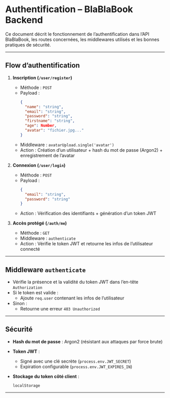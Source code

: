#  Authentification – BlaBlaBook Backend

Ce document décrit le fonctionnement de l’authentification dans l’API BlaBlaBook, les routes concernées, les middlewares utilisés et les bonnes pratiques de sécurité.

---

## Flow d’authentification

1. **Inscription (`/user/register`)**
   - Méthode : `POST`
   - Payload :
     ```json
     {
       "name": "string",
       "email": "string",
       "password": "string",
       "firstname": "string",
       "age": Number,
       "avatar": "fichier.jpg..."
     }
     ```
   - Middleware : `avatarUpload.single('avatar')`
   - Action : Création d’un utilisateur + hash du mot de passe (Argon2) + enregistrement de l’avatar

2. **Connexion (`/user/login`)**
   - Méthode : `POST`
   - Payload :
     ```json
     {
       "email": "string",
       "password": "string"
     }
     ```
   - Action : Vérification des identifiants + génération d’un token JWT

3. **Accès protégé (`/auth/me`)**
   - Méthode : `GET`
   - Middleware : `authenticate`
   - Action : Vérifie le token JWT et retourne les infos de l’utilisateur connecté

---

##  Middleware `authenticate`

- Vérifie la présence et la validité du token JWT dans l’en-tête `Authorization`
- Si le token est valide :
  - Ajoute `req.user` contenant les infos de l’utilisateur
- Sinon :
  - Retourne une erreur `403 Unauthorized`

---

## Sécurité

- **Hash du mot de passe** : Argon2 (résistant aux attaques par force brute)
- **Token JWT** :
  - Signé avec une clé secrète (`process.env.JWT_SECRET`)
  - Expiration configurable (`process.env.JWT_EXPIRES_IN`)
- **Stockage du token côté client** :
  
   `localStorage` 
---